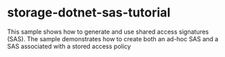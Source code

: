 # storage-dotnet-sas-tutorial
This sample shows how to generate and use shared access signatures (SAS). The sample demonstrates how to create both an ad-hoc SAS and a SAS associated with a stored access policy
